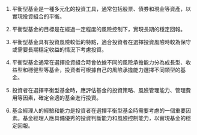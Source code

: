 

1. 平衡型基金是一種多元化的投資工具，通常包括股票、債券和現金等資產，以實現投資組合的平衡。

2. 平衡型基金的目標是在經過一定程度的風險控制下，實現長期的穩定回報。

3. 平衡型基金具有投資風險較低的特點，適合投資者在選擇投資風險時較為保守或需要長期穩定收益的情況下考慮投資。

4. 平衡型基金通常在選擇投資組合時會依據不同的風險承擔能力分為成長型、收益型和穩健型等基金，投資者可根據自己的風險承擔能力選擇不同類型的基金。

5. 投資者在選擇平衡型基金時，應評估基金的投資策略、風險管理能力、管理費用等因素，確定合適的基金進行投資。

6. 基金經理人的經驗和能力是投資者在選擇平衡型基金時需要考慮的一個重要因素。基金經理人應具備優秀的投資判斷能力和風險控制能力，以實現基金的穩定回報。